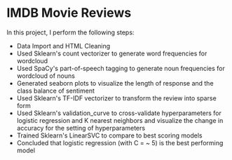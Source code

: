 # IMDB Movie Reviews

In this project, I perform the following steps:
<ul>
  <li>Data Import and HTML Cleaning</li>
  <li>Used Sklearn's count vectorizer to generate word frequencies for wordcloud</li> 
  <li>Used SpaCy's part-of-speech tagging to generate noun frequencies for wordcloud of nouns</li>
  <li>Generated seaborn plots to visualize the length of response and the class balance of sentiment</li>
  <li>Used Sklearn's TF-IDF vectorizer to transform the review into sparse form</li>
  <li>Used Sklearn's validation_curve to cross-validate hyperparameters for logistic regression and K nearest neighbors and visualize the change in accuracy for the setting of hyperparameters</li>
  <li>Trained Sklearn's LinearSVC to compare to best scoring models</li>
  <li>Concluded that logistic regression (with C = ~ 5) is the best performing model</li>
</ul>  
